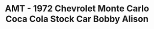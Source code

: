 ---
layout: product
title: "AMT - 1972 Chevrolet Monte Carlo Coca Cola Stock Car Bobby Alison"
price: "TBA" 
desc: "N/A"
img_path: "/assets/img/AMT1064.webp"
brand: "N/A"
available: false
special_offer: false
new: false
soon: false
cat: "010000"
subcat: "013800"
subsubcat: "0N/A"
sifra: "AMT1064"
popular: false
---